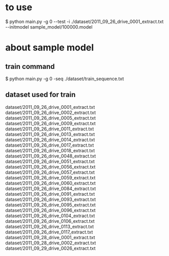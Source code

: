 # to use
$ python main.py -g 0 --test -i ./dataset/2011_09_26_drive_0001_extract.txt --initmodel sample_model/100000.model 

# about sample model
## train command
$ python main.py -g 0 -seq ./dataset/train_sequence.txt

## dataset used for train
dataset/2011_09_26_drive_0001_extract.txt
dataset/2011_09_26_drive_0002_extract.txt
dataset/2011_09_26_drive_0005_extract.txt
dataset/2011_09_26_drive_0009_extract.txt
dataset/2011_09_26_drive_0011_extract.txt
dataset/2011_09_26_drive_0013_extract.txt
dataset/2011_09_26_drive_0014_extract.txt
dataset/2011_09_26_drive_0017_extract.txt
dataset/2011_09_26_drive_0018_extract.txt
dataset/2011_09_26_drive_0048_extract.txt
dataset/2011_09_26_drive_0051_extract.txt
dataset/2011_09_26_drive_0056_extract.txt
dataset/2011_09_26_drive_0057_extract.txt
dataset/2011_09_26_drive_0059_extract.txt
dataset/2011_09_26_drive_0060_extract.txt
dataset/2011_09_26_drive_0084_extract.txt
dataset/2011_09_26_drive_0091_extract.txt
dataset/2011_09_26_drive_0093_extract.txt
dataset/2011_09_26_drive_0095_extract.txt
dataset/2011_09_26_drive_0096_extract.txt
dataset/2011_09_26_drive_0104_extract.txt
dataset/2011_09_26_drive_0106_extract.txt
dataset/2011_09_26_drive_0113_extract.txt
dataset/2011_09_26_drive_0117_extract.txt
dataset/2011_09_28_drive_0001_extract.txt
dataset/2011_09_28_drive_0002_extract.txt
dataset/2011_09_29_drive_0026_extract.txt


